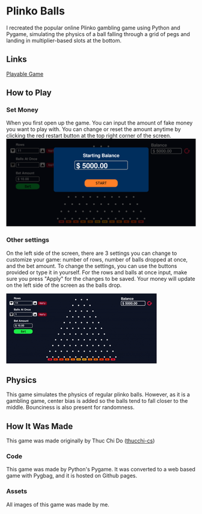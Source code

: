 # Plinko Balls

I recreated the popular online Plinko gambling game using Python and Pygame, simulating the physics of a ball falling through a grid of pegs and landing in multiplier-based slots at the bottom.

## Links
[Playable Game](https://thucchi-cs.github.io/Plinko_Balls)

## How to Play

### Set Money
When you first open up the game. You can input the amount of fake money you want to play with. You can change or reset the amount anytime by clicking the red restart button at the top right corner of the screen.
![alt text](image.png)

### Other settings
On the left side of the screen, there are 3 settings you can change to customize your game: number of rows, number of balls dropped at once, and the bet amount. To change the settings, you can use the buttons provided or type it in yourself. For the rows and balls at once input, make sure you press "Apply" for the changes to be saved.
Your money will update on the left side of the screen as the balls drop.

![alt text](<Recording 2025-06-29 174555.gif>)

## Physics
This game simulates the physics of regular plinko balls. However, as it is a gambling game, center bias is added so the balls tend to fall closer to the middle. Bounciness is also present for randomness.


## How It Was Made
This game was made originally by Thuc Chi Do ([thucchi-cs](https://github.com/thucchi-cs))

### Code
This game was made by Python's Pygame. It was converted to a web based game with Pygbag, and it is hosted on Github pages.

### Assets
All images of this game was made by me.